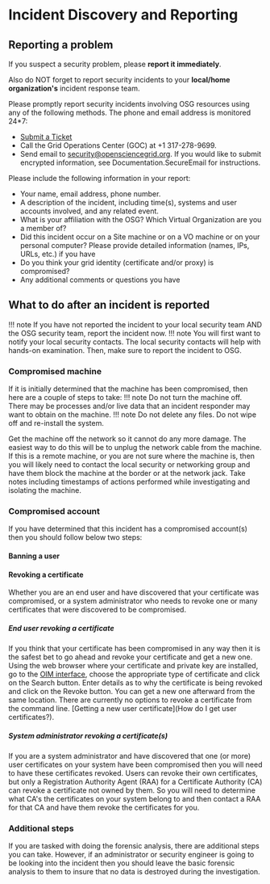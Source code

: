 # Incident Discovery and Reporting

## Reporting a problem
If you suspect a security problem, please **report it immediately**.

Also do NOT forget to report security incidents to your **local/home organization's** incident response team.

Please promptly report security incidents involving OSG resources using any of the following methods. The phone and email address is monitored 24\*7:

-   [Submit a Ticket](https://ticket.grid.iu.edu/goc/security)
-   Call the Grid Operations Center (GOC) at +1 317-278-9699.
-   Send email to <security@opensciencegrid.org>. If you would like to submit encrypted information, see Documentation.SecureEmail for instructions.

Please include the following information in your report:

-   Your name, email address, phone number.
- A description of the incident, including time(s), systems and user accounts involved, and any related event.
- What is your affiliation with the OSG? Which Virtual Organization are you a member of?
- Did this incident occur on a Site machine or on a VO machine or on your personal computer? Please provide detailed information (names, IPs, URLs, etc.) if you have
- Do you think your grid identity (certificate and/or proxy) is compromised?
- Any additional comments or questions you have

## What to do after an incident is reported
!!! note
If you have not reported the incident to your local security team AND the OSG security team, report the incident now.
!!! note
You will first want to notify your local security contacts. The local security contacts will help with hands-on examination. Then, make sure to report the incident to OSG.

### Compromised machine
If it is initially determined that the machine has been compromised, then here are a couple of steps to take:
!!! note
Do not turn the machine off. There may be processes and/or live data that an incident responder may want to obtain on the machine.
!!! note
Do not delete any files. Do not wipe off and re-install the system.

Get the machine off the network so it cannot do any more damage. The easiest way to do this will be to unplug the network cable from the machine. If this is a remote machine, or you are not sure where the machine is, then you will likely need to contact the local security or networking group and have them block the machine at the border or at the network jack. Take notes including timestamps of actions performed while investigating and isolating the machine.

### Compromised account
If you have determined that this incident has a compromised account(s) then you should follow below two steps:

#### Banning a user
#### Revoking a certificate
Whether you are an end user and have discovered that your certificate was compromised, or a system administrator who needs to revoke one or many certificates that were discovered to be compromised.

##### End user revoking a certificate
If you think that your certificate has been compromised in any way then it is the safest bet to go ahead and revoke your certificate and get a new one. Using the web browser where your certificate and private key are installed, go to the [OIM interface](http://oim.grid.iu.edu/oim/certificate), choose the appropriate type of certificate and click on the Search button. Enter details as to why the certificate is being revoked and click on the Revoke button. You can get a new one afterward from the same location. There are currently no options to revoke a certificate from the command line. [Getting a new user certificate](How do I get user certificates?).

##### System administrator revoking a certificate(s)
If you are a system administrator and have discovered that one (or more) user certificates on your system have been compromised then you will need to have these certificates revoked. Users can revoke their own certificates, but only a Registration Authority Agent (RAA) for a Certificate Authority (CA) can revoke a certificate not owned by them. So you will need to determine what CA's the certificates on your system belong to and then contact a RAA for that CA and have them revoke the certificates for you.

### Additional steps

If you are tasked with doing the forensic analysis, there are additional steps you can take. However, if an administrator or security engineer is going to be looking into the incident then you should leave the basic forensic analysis to them to insure that no data is destroyed during the investigation.
